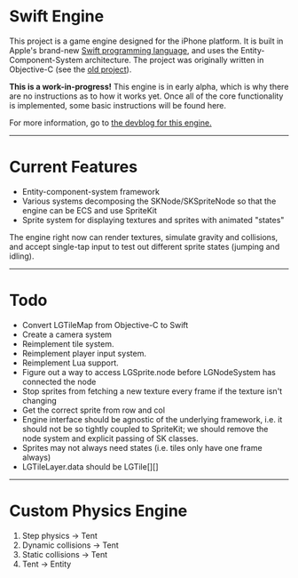 Swift Engine
===

This project is a game engine designed for the iPhone platform. It is built in Apple's brand-new [Swift programming language](https://developer.apple.com/swift/), and uses the Entity-Component-System architecture. The project was originally written in Objective-C (see the [old project](https://github.com/thelukester92/ecs-engine-for-iphone/)).

**This is a work-in-progress!** This engine is in early alpha, which is why there are no instructions as to how it works yet. Once all of the core functionality is implemented, some basic instructions will be found here.

For more information, go to [the devblog for this engine.](http://devblog.lukesterwebdesign.com/)

***

# Current Features

* Entity-component-system framework
* Various systems decomposing the SKNode/SKSpriteNode so that the engine can be ECS and use SpriteKit
* Sprite system for displaying textures and sprites with animated "states"

The engine right now can render textures, simulate gravity and collisions, and accept single-tap input to test out different sprite states (jumping and idling).

***

# Todo

* Convert LGTileMap from Objective-C to Swift
* Create a camera system
* Reimplement tile system.
* Reimplement player input system.
* Reimplement Lua support.
* Figure out a way to access LGSprite.node before LGNodeSystem has connected the node
* Stop sprites from fetching a new texture every frame if the texture isn't changing
* Get the correct sprite from row and col
* Engine interface should be agnostic of the underlying framework, i.e. it should not be so tightly coupled to SpriteKit; we should remove the node system and explicit passing of SK classes.
* Sprites may not always need states (i.e. tiles only have one frame always)
* LGTileLayer.data should be LGTile[][]


***

# Custom Physics Engine

1. Step physics -> Tent
2. Dynamic collisions -> Tent
3. Static collisions -> Tent
4. Tent -> Entity